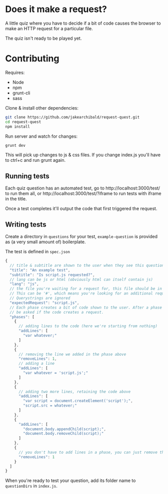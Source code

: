 # Does it make a request?

A little quiz where you have to decide if a bit of code causes the browser to make an HTTP request for a particular file.

The quiz isn't ready to be played yet.

# Contributing

Requires:

* Node
* npm
* grunt-cli
* sass

Clone & install other dependencies:

```sh
git clone https://github.com/jakearchibald/request-quest.git
cd request-quest
npm install
```

Run server and watch for changes:

```sh
grunt dev
```

This will pick up changes to js & css files. If you change index.js you'll have to ctrl+c and run grunt again.

## Running tests

Each quiz question has an automated test, go to http://localhost:3000/test/ to run them all, or http://localhost:3000/test/?iframe to run tests with iframe in the title.

Once a test completes it'll output the code that first triggered the request.

## Writing tests

Create a directory in `questions` for your test, `example-question` is provided as (a very small amount of) boilerplate.

The test is defined in `spec.json`

```javascript
{
  // title & subtitle are shown to the user when they see this question
  "title": "An example test",
  "subtitle": "Is script.js requested?",
  // lang can be js or html (obviously html can itself contain js)
  "lang": "js",
  // the file you're waiting for a request for, this file should be in your test folder.
  // This can be '#', which means you're looking for an additional request to the current page
  // Querystrings are ignored
  "expectedRequest": "script.js",
  // Each phase creates a bit of code shown to the user. After a phase they'll
  // be asked if the code creates a request.
  "phases": [
    {
      // adding lines to the code (here we're starting from nothing)
      "addLines": [
        "var whatever;"
      ]
    },
    {
      // removing the line we added in the phase above
      "removeLines": 1,
      // adding a line
      "addLines": [
        "var whatever = 'script.js';"
      ]
    },
    {
      // adding two more lines, retaining the code above
      "addLines": [
        "var script = document.createElement('script');",
        "script.src = whatever;"
      ]
    },
    {
      "addLines": [
        "document.body.appendChild(script);",
        "document.body.removeChild(script);"
      ]
    },
    {
      // you don't have to add lines in a phase, you can just remove them
      "removeLines": 1
    }
  ]
}
```

When you're ready to test your question, add its folder name to `questionDirs` in `index.js`.